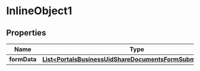 

# InlineObject1


## Properties

Name | Type | Description | Notes
------------ | ------------- | ------------- | -------------
**formData** | [**List&lt;PortalsBusinessUidShareDocumentsFormSubmitFormData&gt;**](PortalsBusinessUidShareDocumentsFormSubmitFormData.md) |  |  [optional]




